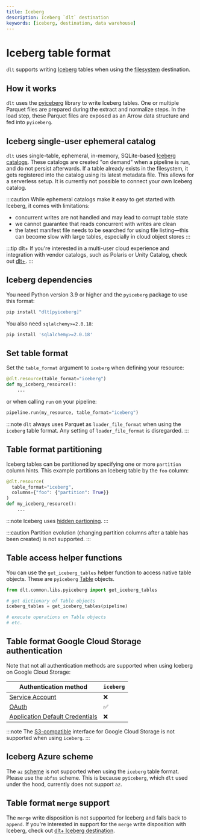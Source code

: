 ```yaml
---
title: Iceberg
description: Iceberg `dlt` destination
keywords: [iceberg, destination, data warehouse]
---
```


# Iceberg table format
`dlt` supports writing [Iceberg](https://iceberg.apache.org/) tables when using the [filesystem](./filesystem.md) destination.

## How it works
`dlt` uses the [pyiceberg](https://pypi.org/project/pyiceberg/) library to write Iceberg tables. One or multiple Parquet files are prepared during the extract and normalize steps. In the load step, these Parquet files are exposed as an Arrow data structure and fed into `pyiceberg`.

## Iceberg single-user ephemeral catalog
`dlt` uses single-table, ephemeral, in-memory, SQLite-based [Iceberg catalogs](https://iceberg.apache.org/terms/#catalog). These catalogs are created "on demand" when a pipeline is run, and do not persist afterwards. If a table already exists in the filesystem, it gets registered into the catalog using its latest metadata file. This allows for a serverless setup. It is currently not possible to connect your own Iceberg catalog.

:::caution
While ephemeral catalogs make it easy to get started with Iceberg, it comes with limitations:
- concurrent writes are not handled and may lead to corrupt table state
- we cannot guarantee that reads concurrent with writes are clean
- the latest manifest file needs to be searched for using file listing—this can become slow with large tables, especially in cloud object stores
:::

:::tip dlt+
If you're interested in a multi-user cloud experience and integration with vendor catalogs, such as Polaris or Unity Catalog, check out [dlt+](../../plus/ecosystem/iceberg.md).
:::

## Iceberg dependencies

You need Python version 3.9 or higher and the `pyiceberg` package to use this format:

```sh
pip install "dlt[pyiceberg]"
```

You also need `sqlalchemy>=2.0.18`:

```sh
pip install 'sqlalchemy>=2.0.18'
```

## Set table format

Set the `table_format` argument to `iceberg` when defining your resource:

```py
@dlt.resource(table_format="iceberg")
def my_iceberg_resource():
    ...
```

or when calling `run` on your pipeline:

```py
pipeline.run(my_resource, table_format="iceberg")
```

:::note
`dlt` always uses Parquet as `loader_file_format` when using the `iceberg` table format. Any setting of `loader_file_format` is disregarded.
:::

## Table format partitioning
Iceberg tables can be partitioned by specifying one or more `partition` column hints. This example partitions an Iceberg table by the `foo` column:

```py
@dlt.resource(
  table_format="iceberg",
  columns={"foo": {"partition": True}}
)
def my_iceberg_resource():
    ...
```

:::note
Iceberg uses [hidden partioning](https://iceberg.apache.org/docs/latest/partitioning/).
:::

:::caution
Partition evolution (changing partition columns after a table has been created) is not supported.
:::

## Table access helper functions
You can use the `get_iceberg_tables` helper function to access native table objects. These are `pyiceberg` [Table](https://py.iceberg.apache.org/reference/pyiceberg/table/#pyiceberg.table.Table) objects.

```py
from dlt.common.libs.pyiceberg import get_iceberg_tables

# get dictionary of Table objects
iceberg_tables = get_iceberg_tables(pipeline)

# execute operations on Table objects
# etc.
```

## Table format Google Cloud Storage authentication

Note that not all authentication methods are supported when using Iceberg on Google Cloud Storage:

| Authentication method | `iceberg` |
| -- | -- |
| [Service Account](bigquery.md#setup-guide) | ❌ |
| [OAuth](../destinations/bigquery.md#oauth-20-authentication) | ✅ |
| [Application Default Credentials](bigquery.md#using-default-credentials) | ❌ |

:::note
The [S3-compatible](./filesystem.md#using-s3-compatible-storage) interface for Google Cloud Storage is not supported when using `iceberg`.
:::

## Iceberg Azure scheme
The `az` [scheme](./filesystem.md#supported-schemes) is not supported when using the `iceberg` table format. Please use the `abfss` scheme. This is because `pyiceberg`, which `dlt` used under the hood, currently does not support `az`.

## Table format `merge` support
The `merge` write disposition is not supported for Iceberg and falls back to `append`. If you're interested in support for the `merge` write disposition with Iceberg, check out [dlt+ Iceberg destination](../../plus/ecosystem/iceberg.md).